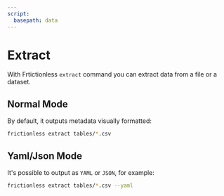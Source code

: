 ```yaml
---
script:
  basepath: data
---
```


# Extract

With Frtictionless `extract` command you can extract data from a file or a dataset.

## Normal Mode

By default, it outputs metadata visually formatted:

```bash script tabs=CLI
frictionless extract tables/*.csv
```

## Yaml/Json Mode

It's possible to output as `YAML` or `JSON`, for example:

```bash script tabs=CLI
frictionless extract tables/*.csv --yaml
```

